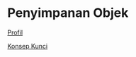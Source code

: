 # Penyimpanan Objek

[Profil](Penyimpanan%20Objek%207698ea0275324f2a96c5dabed71687b7/Profil%20152e9e1c56754475a6b2377049e09ca2.md)

[Konsep Kunci](Penyimpanan%20Objek%207698ea0275324f2a96c5dabed71687b7/Konsep%20Kunci%20c5e1579ef77144629a8ec7cc21453f2b.md)

